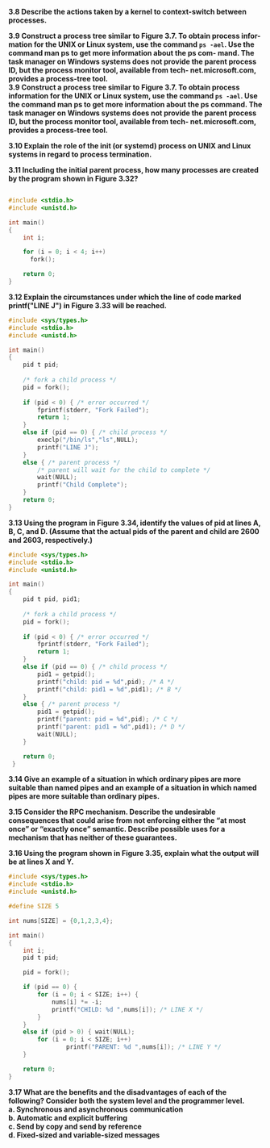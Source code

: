 **3.8 Describe the actions taken by a kernel to context-switch between processes.**  

**3.9 Construct a process tree similar to Figure 3.7. To obtain process infor- mation for the UNIX or Linux system, use the command `ps -ael`. Use the command man ps to get more information about the ps com- mand. The task manager on Windows systems does not provide the parent process ID, but the process monitor tool, available from tech- net.microsoft.com, provides a process-tree tool.**  
**3.9 Construct a process tree similar to Figure 3.7. To obtain process information for the UNIX or Linux system, use the command `ps -ael`. Use the command man ps to get more information about the ps command. The task manager on Windows systems does not provide the parent process ID, but the process monitor tool, available from tech- net.microsoft.com, provides a process-tree tool.**  

**3.10 Explain the role of the init (or systemd) process on UNIX and Linux systems in regard to process termination.**  

**3.11 Including the initial parent process, how many processes are created by the program shown in Figure 3.32?**  
```C

#include <stdio.h> 
#include <unistd.h>

int main()
{
    int i;

    for (i = 0; i < 4; i++)
      fork();

    return 0;
}
```  


**3.12 Explain the circumstances under which the line of code marked printf("LINE J") in Figure 3.33 will be reached.**  
```C
#include <sys/types.h> 
#include <stdio.h> 
#include <unistd.h>

int main()
{
    pid t pid;
    
    /* fork a child process */
    pid = fork();
    
    if (pid < 0) { /* error occurred */ 
        fprintf(stderr, "Fork Failed"); 
        return 1;
    }
    else if (pid == 0) { /* child process */
        execlp("/bin/ls","ls",NULL);
        printf("LINE J");
    }
    else { /* parent process */
        /* parent will wait for the child to complete */
        wait(NULL);
        printf("Child Complete");
    }
    return 0;
}
```  

**3.13 Using the program in Figure 3.34, identify the values of pid at lines A, B, C, and D. (Assume that the actual pids of the parent and child are 2600 and 2603, respectively.)**  
```C
#include <sys/types.h> 
#include <stdio.h> 
#include <unistd.h>

int main()
{
    pid t pid, pid1;
    
    /* fork a child process */
    pid = fork();
    
    if (pid < 0) { /* error occurred */ 
        fprintf(stderr, "Fork Failed"); 
        return 1;
    }
    else if (pid == 0) { /* child process */
        pid1 = getpid();
        printf("child: pid = %d",pid); /* A */
        printf("child: pid1 = %d",pid1); /* B */
    }
    else { /* parent process */
        pid1 = getpid();
        printf("parent: pid = %d",pid); /* C */
        printf("parent: pid1 = %d",pid1); /* D */
        wait(NULL);
    }

    return 0;
 }
```

**3.14 Give an example of a situation in which ordinary pipes are more suitable than named pipes and an example of a situation in which named pipes are more suitable than ordinary pipes.**  

**3.15 Consider the RPC mechanism. Describe the undesirable consequences that could arise from not enforcing either the “at most once” or “exactly once” semantic. Describe possible uses for a mechanism that has neither of these guarantees.**  

**3.16 Using the program shown in Figure 3.35, explain what the output will be at lines X and Y.**  
```C
#include <sys/types.h> 
#include <stdio.h> 
#include <unistd.h>

#define SIZE 5

int nums[SIZE] = {0,1,2,3,4};

int main()
{
    int i;
    pid t pid;

    pid = fork();

    if (pid == 0) {
        for (i = 0; i < SIZE; i++) {
            nums[i] *= -i;
            printf("CHILD: %d ",nums[i]); /* LINE X */
        } 
    }
    else if (pid > 0) { wait(NULL);
        for (i = 0; i < SIZE; i++)
                printf("PARENT: %d ",nums[i]); /* LINE Y */
    }

    return 0;
}
```  

**3.17 What are the benefits and the disadvantages of each of the following? Consider both the system level and the programmer level.**  
**a. Synchronous and asynchronous communication**  
**b. Automatic and explicit buffering**  
**c. Send by copy and send by reference**  
**d. Fixed-sized and variable-sized messages**  